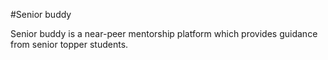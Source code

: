#Senior buddy

Senior buddy is a near-peer mentorship platform which provides guidance from senior topper students.
